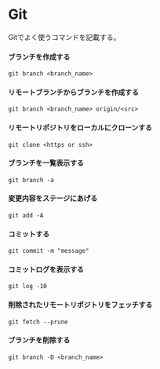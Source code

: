 # Git
Gitでよく使うコマンドを記載する。

#### ブランチを作成する
```
git branch <branch_name>
```

#### リモートブランチからブランチを作成する
```
git branch <branch_name> origin/<src>
```

#### リモートリポジトリをローカルにクローンする
```
git clone <https or ssh>
```

#### ブランチを一覧表示する
```
git branch -a
```

#### 変更内容をステージにあげる
```
git add -A
```

#### コミットする
```
git commit -m "message"
```

#### コミットログを表示する
```
git log -10
```

#### 削除されたリモートリポジトリをフェッチする
```
git fetch --prune
```

#### ブランチを削除する
```
git branch -D <branch_name>
```
